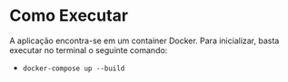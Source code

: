 # Como Executar

A aplicação encontra-se em um container Docker. Para inicializar, basta executar no terminal o seguinte comando:

- `docker-compose up --build`
